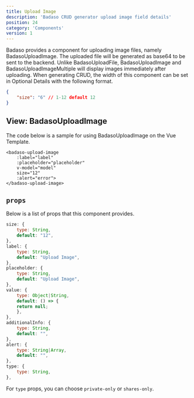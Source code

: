```yaml
---
title: Upload Image
description: 'Badaso CRUD generator upload image field details'
position: 24
category: 'Components'
version: 1
---
```


Badaso provides a component for uploading image files, namely BadasoUploadImage. The uploaded file will be generated as base64 to be sent to the backend. Unlike BadasoUploadFile, BadasoUploadImage and BadasoUploadImageMultiple will display images immediately after uploading. When generating CRUD, the width of this component can be set in Optional Details with the following format.

```json
{
    "size": "6" // 1-12 default 12
}
```

## View: BadasoUploadImage

The code below is a sample for using BadasoUploadImage on the Vue Template.

```vue
<badaso-upload-image
    :label="label"
    :placeholder="placeholder"
    v-model="model"
    size="12"
    :alert="error">
</badaso-upload-image>
```
<!--DOCUSAURUS_CODE_TABS-->

## `props`

Below is a list of props that this component provides.

```js
size: {
    type: String,
    default: "12",
},
label: {
    type: String,
    default: "Upload Image",
},
placeholder: {
    type: String,
    default: "Upload Image",
},
value: {
    type: Object|String,
    default: () => {
    return null;
    },
},
additionalInfo: {
    type: String,
    default: "",
},
alert: {
    type: String|Array,
    default: "",
},
type: {
    type: String,
},
```

<alert>
For <code>type</code> props, you can choose <code>private-only</code> or <code>shares-only</code>.
</alert>